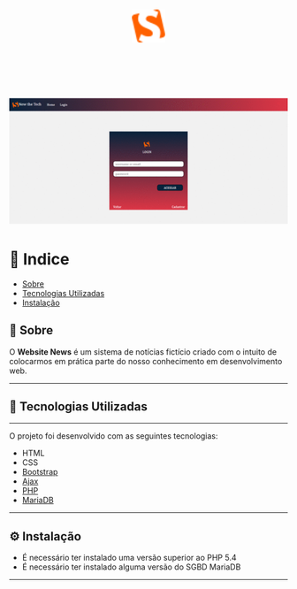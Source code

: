 <h1 align="center">
  <img src="news/app_news/img/logo.png" style="width: 60px">
</h1><br><br>

<h1>
  <img src="news/app_news/public/gif_news.gif">
</h1>

# 🔎 Indice

- [Sobre](#sobre)
- [Tecnologias Utilizadas](#tecnologias-utilizadas)
- [Instalação](#instalacao)


## 📰 Sobre

O **Website  News** é um sistema de notícias fictício criado com o intuito de colocarmos em prática parte do nosso conhecimento em desenvolvimento web.

---

## 🔧 Tecnologias Utilizadas

---

O projeto foi desenvolvido com as seguintes tecnologias:

- HTML
- CSS
- [Bootstrap](https://getbootstrap.com/)
- [Ajax](https://api.jquery.com/jquery.ajax/)
- [PHP](https://php.net)
- [MariaDB](https://mariadb.org/)

---

## ⚙ Instalação

- É necessário ter instalado uma versão superior ao PHP 5.4
- É necessário ter instalado alguma versão do SGBD MariaDB

---


